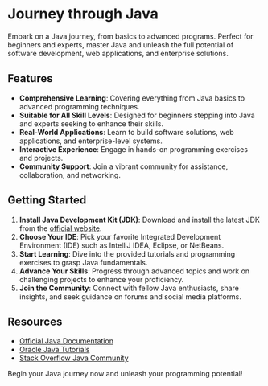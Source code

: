 
# Journey through Java

Embark on a Java journey, from basics to advanced programs. Perfect for beginners and experts, master Java and unleash the full potential of software development, web applications, and enterprise solutions.

## Features

- **Comprehensive Learning**: Covering everything from Java basics to advanced programming techniques.
- **Suitable for All Skill Levels**: Designed for beginners stepping into Java and experts seeking to enhance their skills.
- **Real-World Applications**: Learn to build software solutions, web applications, and enterprise-level systems.
- **Interactive Experience**: Engage in hands-on programming exercises and projects.
- **Community Support**: Join a vibrant community for assistance, collaboration, and networking.

## Getting Started

1. **Install Java Development Kit (JDK)**: Download and install the latest JDK from the [official website](https://www.oracle.com/java/technologies/javase-jdk11-downloads.html).
2. **Choose Your IDE**: Pick your favorite Integrated Development Environment (IDE) such as IntelliJ IDEA, Eclipse, or NetBeans.
3. **Start Learning**: Dive into the provided tutorials and programming exercises to grasp Java fundamentals.
4. **Advance Your Skills**: Progress through advanced topics and work on challenging projects to enhance your proficiency.
5. **Join the Community**: Connect with fellow Java enthusiasts, share insights, and seek guidance on forums and social media platforms.

## Resources

- [Official Java Documentation](https://docs.oracle.com/en/java/)
- [Oracle Java Tutorials](https://docs.oracle.com/javase/tutorial/)
- [Stack Overflow Java Community](https://stackoverflow.com/questions/tagged/java)

Begin your Java journey now and unleash your programming potential!
